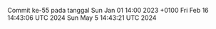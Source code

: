 Commit ke-55 pada tanggal Sun Jan 01 14:00 2023 +0100
Fri Feb 16 14:43:06 UTC 2024
Sun May  5 14:43:21 UTC 2024
